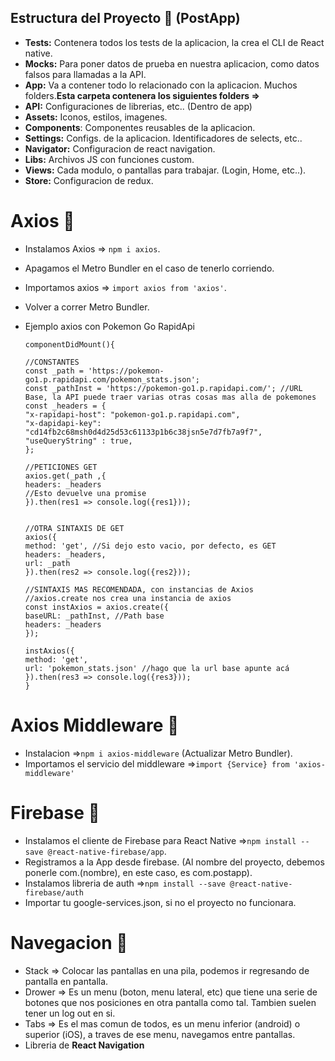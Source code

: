## Estructura del Proyecto 🚀️ (PostApp)

* **Tests:** Contenera todos los tests de la aplicacion, la crea el CLI de React native.
* **Mocks:** Para poner datos de prueba en nuestra aplicacion, como datos falsos para llamadas a la API.
* **App:** Va a contener todo lo relacionado con la aplicacion. Muchos folders.**Esta carpeta contenera los siguientes folders =>**
* **API:** Configuraciones de librerias, etc.. (Dentro de app)
* **Assets:** Iconos, estilos, imagenes.
* **Components**: Componentes reusables de la aplicacion.
* **Settings:** Configs. de la aplicacion. Identificadores de selects, etc..
* **Navigator:** Configuracion de react navigation.
* **Libs:** Archivos JS con funciones custom.
* **Views:** Cada modulo, o pantallas para trabajar. (Login, Home, etc..).
* **Store:** Configuracion de redux.

# Axios 🚀️

* Instalamos Axios => `npm i axios`.
* Apagamos el Metro Bundler en el caso de tenerlo corriendo.
* Importamos axios => `import axios from 'axios'`.
* Volver a correr Metro Bundler.
* Ejemplo axios con Pokemon Go RapidApi
  
  ```
  componentDidMount(){
  
  //CONSTANTES
  const _path = 'https://pokemon-go1.p.rapidapi.com/pokemon_stats.json';
  const _pathInst = 'https://pokemon-go1.p.rapidapi.com/'; //URL Base, la API puede traer varias otras cosas mas alla de pokemones
  const _headers = {
  "x-rapidapi-host": "pokemon-go1.p.rapidapi.com",
  "x-dapidapi-key": "cd14fb2c68msh0d4d25d53c61133p1b6c38jsn5e7d7fb7a9f7",
  "useQueryString" : true,
  };
  
  //PETICIONES GET
  axios.get(_path ,{
  headers: _headers
  //Esto devuelve una promise
  }).then(res1 => console.log({res1}));
  
  
  //OTRA SINTAXIS DE GET
  axios({
  method: 'get', //Si dejo esto vacio, por defecto, es GET
  headers: _headers,
  url: _path
  }).then(res2 => console.log({res2}));
  
  //SINTAXIS MAS RECOMENDADA, con instancias de Axios
  //axios.create nos crea una instancia de axios
  const instAxios = axios.create({
  baseURL: _pathInst, //Path base
  headers: _headers
  });
  
  instAxios({
  method: 'get',
  url: 'pokemon_stats.json' //hago que la url base apunte acá
  }).then(res3 => console.log({res3}));
  }
  ```

# Axios Middleware 🚀️

* Instalacion =>`npm i axios-middleware` (Actualizar Metro Bundler).
* Importamos el servicio del middleware =>`import {Service} from 'axios-middleware'`

# Firebase 🚀️

* Instalamos el cliente de Firebase para React Native =>`npm install --save @react-native-firebase/app`.
* Registramos a la App desde firebase. (Al nombre del proyecto, debemos ponerle com.(nombre), en este caso, es com.postapp).
* Instalamos libreria de auth =>`npm install --save @react-native-firebase/auth`
* Importar tu google-services.json, si no el proyecto no funcionara.

# Navegacion 🚀️

* Stack => Colocar las pantallas en una pila, podemos ir regresando de pantalla en pantalla.
* Drower => Es un menu (boton, menu lateral, etc) que tiene una serie de botones que nos posiciones en otra pantalla como tal. Tambien suelen tener un log out en si.
* Tabs => Es el mas comun de todos, es un menu inferior (android) o superior (iOS), a traves de ese menu, navegamos entre pantallas. 
* Libreria de **React Navigation**



